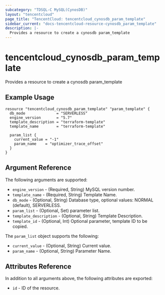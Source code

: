 ```yaml
---
subcategory: "TDSQL-C MySQL(CynosDB)"
layout: "tencentcloud"
page_title: "TencentCloud: tencentcloud_cynosdb_param_template"
sidebar_current: "docs-tencentcloud-resource-cynosdb_param_template"
description: |-
  Provides a resource to create a cynosdb param_template
---
```


# tencentcloud_cynosdb_param_template

Provides a resource to create a cynosdb param_template

## Example Usage

```hcl
resource "tencentcloud_cynosdb_param_template" "param_template" {
  db_mode              = "SERVERLESS"
  engine_version       = "5.7"
  template_description = "terraform-template"
  template_name        = "terraform-template"

  param_list {
    current_value = "-1"
    param_name    = "optimizer_trace_offset"
  }
}
```

## Argument Reference

The following arguments are supported:

* `engine_version` - (Required, String) MySQL version number.
* `template_name` - (Required, String) Template Name.
* `db_mode` - (Optional, String) Database type, optional values: NORMAL (default), SERVERLESS.
* `param_list` - (Optional, Set) parameter list.
* `template_description` - (Optional, String) Template Description.
* `template_id` - (Optional, Int) Optional parameter, template ID to be copied.

The `param_list` object supports the following:

* `current_value` - (Optional, String) Current value.
* `param_name` - (Optional, String) Parameter Name.

## Attributes Reference

In addition to all arguments above, the following attributes are exported:

* `id` - ID of the resource.




